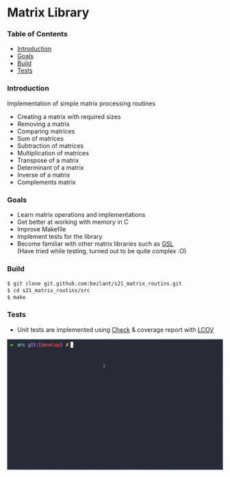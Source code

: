 # Matrix Library

### Table of Contents
* [Introduction](#introduction)
* [Goals](#goals)
* [Build](#build)
* [Tests](#tests)

### Introduction

Implementation of simple matrix processing routines
- Creating a matrix with required sizes
- Removing a matrix
- Comparing matrices
- Sum of matrices
- Subtraction of matrices
- Multiplication of matrices
- Transpose of a matrix
- Determinant of a matrix
- Inverse of a matrix
- Complements matrix

### Goals
- Learn matrix operations and implementations
- Get better at working with memory in C
- Improve Makefile
- Implement tests for the library
- Become familiar with other matrix libraries such as [GSL](https://www.gnu.org/software/gsl/doc/html/index.html)<br>(Have tried while testing, turned out to be quite complex :O)

### Build

```
$ git clone git.github.com:bezlant/s21_matrix_routins.git
$ cd s21_matrix_routins/src
$ make
```

### Tests
* Unit tests are implemented using [Check](https://libcheck.github.io/check/) & coverage report with [LCOV](https://github.com/linux-test-project/lcov)

![Tests & Coverage](assets/test1.gif)
